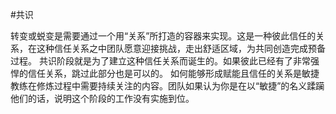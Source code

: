 #共识

转变或蜕变是需要通过一个用“关系”所打造的容器来实现。这是一种彼此信任的关系，在这种信任关系之中团队愿意迎接挑战，走出舒适区域，为共同创造完成预备过程。 共识阶段就是为了建立这种信任关系而诞生的。如果彼此已经有了非常强悍的信任关系，跳过此部分也是可以的。 如何能够形成赋能且信任的关系是敏捷教练在修炼过程中需要持续关注的内容。团队如果认为你是在以“敏捷”的名义蹂躏他们的话，说明这个阶段的工作没有实施到位。